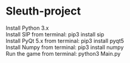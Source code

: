 # Sleuth-project
Install Python 3.x  <br/>
Install SIP from terminal: pip3 install sip <br/>
Install PyQt 5.x from terminal: pip3 install pyqt5 <br/>
Install Numpy from terminal: pip3 install numpy <br/>
Run the game from terminal: python3 Main.py <br/>
